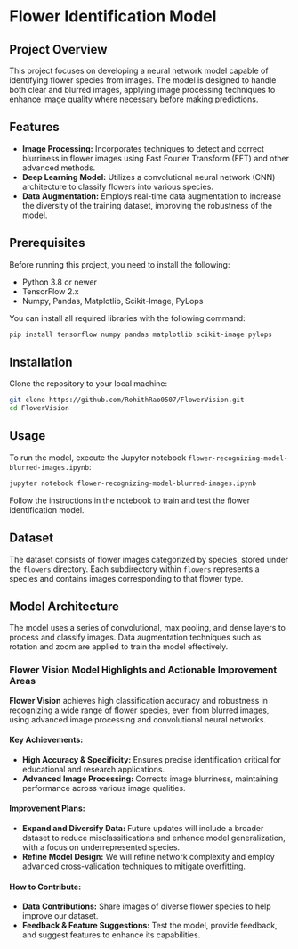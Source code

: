 
# Flower Identification Model

## Project Overview
This project focuses on developing a neural network model capable of identifying flower species from images. The model is designed to handle both clear and blurred images, applying image processing techniques to enhance image quality where necessary before making predictions.

## Features
- **Image Processing:** Incorporates techniques to detect and correct blurriness in flower images using Fast Fourier Transform (FFT) and other advanced methods.
- **Deep Learning Model:** Utilizes a convolutional neural network (CNN) architecture to classify flowers into various species.
- **Data Augmentation:** Employs real-time data augmentation to increase the diversity of the training dataset, improving the robustness of the model.

## Prerequisites
Before running this project, you need to install the following:
- Python 3.8 or newer
- TensorFlow 2.x
- Numpy, Pandas, Matplotlib, Scikit-Image, PyLops

You can install all required libraries with the following command:
```bash
pip install tensorflow numpy pandas matplotlib scikit-image pylops
```

## Installation
Clone the repository to your local machine:
```bash
git clone https://github.com/RohithRao0507/FlowerVision.git
cd FlowerVision
```

## Usage
To run the model, execute the Jupyter notebook `flower-recognizing-model-blurred-images.ipynb`:
```bash
jupyter notebook flower-recognizing-model-blurred-images.ipynb
```
Follow the instructions in the notebook to train and test the flower identification model.

## Dataset
The dataset consists of flower images categorized by species, stored under the `flowers` directory. Each subdirectory within `flowers` represents a species and contains images corresponding to that flower type.

## Model Architecture
The model uses a series of convolutional, max pooling, and dense layers to process and classify images. Data augmentation techniques such as rotation and zoom are applied to train the model effectively.


### Flower Vision Model Highlights and Actionable Improvement Areas

**Flower Vision** achieves high classification accuracy and robustness in recognizing a wide range of flower species, even from blurred images, using advanced image processing and convolutional neural networks.

#### Key Achievements:
- **High Accuracy & Specificity:** Ensures precise identification critical for educational and research applications.
- **Advanced Image Processing:** Corrects image blurriness, maintaining performance across various image qualities.

#### Improvement Plans:
- **Expand and Diversify Data:** Future updates will include a broader dataset to reduce misclassifications and enhance model generalization, with a focus on underrepresented species.
- **Refine Model Design:** We will refine network complexity and employ advanced cross-validation techniques to mitigate overfitting.

#### How to Contribute:
- **Data Contributions:** Share images of diverse flower species to help improve our dataset.
- **Feedback & Feature Suggestions:** Test the model, provide feedback, and suggest features to enhance its capabilities.
